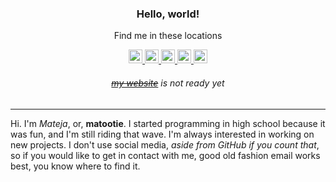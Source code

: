 <h3 align="center">Hello, world!</h3>
<p align="center">Find me in these locations</p>
<p align="center">
  <a href="https://instagram.com/mateja.lasan/" target="_blank">
    <img width="22px" src="https://simpleicons.org/icons/instagram.svg" />
  </a>
  <a href="https://twitter.com/matootietweets/" target="_blank">
    <img width="22px" src="https://simpleicons.org/icons/twitter.svg" />
  </a>
  <a href="https://linkedin.com/in/matejalasan/" target="_blank">
    <img width="22px" src="https://simpleicons.org/icons/linkedin.svg" />
  </a>
  <a href="https://dribbble.com/matootie/" target="_blank">
    <img width="22px" src="https://simpleicons.org/icons/dribbble.svg" />
  </a>
  <a href="https://github.com/matootie" target="_blank">
    <img width="22px" src="https://simpleicons.org/icons/github.svg" />
  </a>
</p>
<h6 align="center"><a href="https://m.lasan.ca/" target="_blank"><strike>my website</strike></a> is not ready yet</h6>
<hr />
<p>Hi. I'm <em>Mateja</em>, or, <strong>matootie</strong>. I started programming in high school because it was fun, and I'm still riding that wave. I'm always interested in working on new projects. I don't use social media, <em>aside from GitHub if you count that</em>, so if you would like to get in contact with me, good old fashion email works best, you know where to find it.</p>
